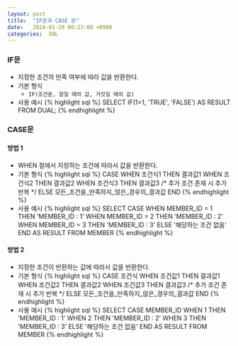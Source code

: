 ```yaml
---
layout: post
title:  "IF문과 CASE 문"
date:   2024-01-29 00:23:00 +0900
categories:  SQL
---
```


### IF문

- 지정한 조건의 만족 여부에 따라 값을 반환한다.
- 기본 형식
    - `IF(조건문, 참일 때의 값, 거짓일 때의 값)`
- 사용 예시
{% highlight sql %}
SELECT
	IF(1=1, 'TRUE', 'FALSE') AS RESULT
FROM
	DUAL;
{% endhighlight %}

### CASE문

#### 방법 1

- WHEN 절에서 지정하는 조건에 따라서 값을 반환한다.
- 기본 형식
{% highlight sql %}
CASE
    WHEN 조건식1 THEN 결과값1
    WHEN 조건식2 THEN 결과값2
    WHEN 조건식3 THEN 결과값3 /* 추가 조건 존재 시 추가 반복 */
    ELSE 모든_조건을_만족하지_않은_경우의_결과값
END
{% endhighlight %}
- 사용 예시
{% highlight sql %}
SELECT
	CASE
        WHEN MEMBER_ID = 1 THEN 'MEMBER_ID : 1'
        WHEN MEMBER_ID = 2 THEN 'MEMBER_ID : 2'
        WHEN MEMBER_ID = 3 THEN 'MEMBER_ID : 3'
        ELSE '해당하는 조건 없음'
	END AS RESULT
FROM
	MEMBER
{% endhighlight %}

#### 방법 2

- 지정한 조건이 반환하는 값에 따라서 값을 반환한다.
- 기본 형식
{% highlight sql %}
CASE 조건식
    WHEN 조건값1 THEN 결과값1
    WHEN 조건값2 THEN 결과값2
    WHEN 조건값3 THEN 결과값3 /* 추가 조건 존재 시 추가 반복 */
    ELSE 모든_조건을_만족하지_않은_경우의_결과값
END
{% endhighlight %}
- 사용 예시
{% highlight sql %}
SELECT
	CASE MEMBER_ID
			WHEN 1 THEN 'MEMBER_ID : 1'
			WHEN 2 THEN 'MEMBER_ID : 2'
			WHEN 3 THEN 'MEMBER_ID : 3'
			ELSE '해당하는 조건 없음'
	END AS RESULT
FROM
	MEMBER
{% endhighlight %}